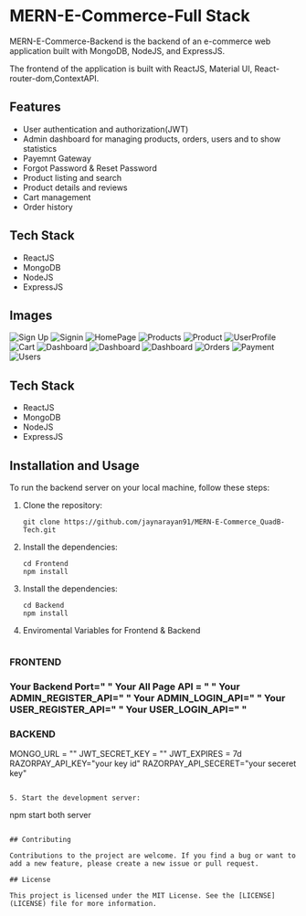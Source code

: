 
# MERN-E-Commerce-Full Stack

MERN-E-Commerce-Backend is the backend of an e-commerce web application built with MongoDB, NodeJS, and ExpressJS.

The frontend of the application is built with ReactJS, Material UI, React-router-dom,ContextAPI. 

## Features

- User authentication and authorization(JWT)
- Admin dashboard for managing products, orders, users and to show statistics
- Payemnt Gateway
- Forgot Password & Reset Password
- Product listing and search
- Product details and reviews
- Cart management
- Order history

## Tech Stack

- ReactJS
- MongoDB
- NodeJS
- ExpressJS

## Images

![Sign Up](https://res.cloudinary.com/dhmcuv07b/image/upload/v1732470885/Screenshot_2024-11-24_232330_gmhfyd.png)
![Signin](https://res.cloudinary.com/dhmcuv07b/image/upload/v1732470885/Screenshot_2024-11-24_232315_rzg5fx.png)
![HomePage](https://res.cloudinary.com/dhmcuv07b/image/upload/v1732470893/Homepage_sio9ua.png)
![Products](https://res.cloudinary.com/dxguqzge7/image/upload/v1682853695/Products_vxf8pr.png)
![Product](https://res.cloudinary.com/dxguqzge7/image/upload/v1682853694/Product_tnba6w.png)
![UserProfile](https://res.cloudinary.com/dhmcuv07b/image/upload/v1732470885/Profile_l5wwld.png)
![Cart](https://res.cloudinary.com/dxguqzge7/image/upload/v1682853693/Cart_zpzmwr.png)
![Dashboard](https://res.cloudinary.com/dxguqzge7/image/upload/v1682853694/Stat1_asehhd.png)
![Dashboard](https://res.cloudinary.com/dxguqzge7/image/upload/v1682853694/Stat2_tw25cm.png)
![Dashboard](https://res.cloudinary.com/dxguqzge7/image/upload/v1682956688/Stat3_rslfzi.png)
![Orders](https://res.cloudinary.com/dxguqzge7/image/upload/v1682956689/Orders_cyfzkp.png)
![Payment](https://res.cloudinary.com/dxguqzge7/image/upload/v1682853693/Payment_xrucd9.png)
![Users](https://res.cloudinary.com/dxguqzge7/image/upload/v1682956689/Users_nxx1cs.png)


## Tech Stack

- ReactJS
- MongoDB
- NodeJS
- ExpressJS

## Installation and Usage

To run the backend server on your local machine, follow these steps:

1. Clone the repository:

   ```
   git clone https://github.com/jaynarayan91/MERN-E-Commerce_QuadB-Tech.git
   ```

2. Install the dependencies:

   ```
   cd Frontend
   npm install
   ```

3. Install the dependencies:

   ```
   cd Backend
   npm install
   ```

4. Enviromental Variables for Frontend & Backend
   ```
<h3>FRONTEND<h3>
     Your Backend Port=" "
     Your All Page API = " "
     Your ADMIN_REGISTER_API=" "
     Your ADMIN_LOGIN_API=" "
     Your USER_REGISTER_API=" "
     Your USER_LOGIN_API=" "


<h3> BACKEND</h3>
     MONGO_URL = ""
     JWT_SECRET_KEY = ""
     JWT_EXPIRES = 7d
     RAZORPAY_API_KEY="your key id"
     RAZORPAY_API_SECERET="your seceret key"

  ```

5. Start the development server:

   ```
   npm start both server
   ```

## Contributing

Contributions to the project are welcome. If you find a bug or want to add a new feature, please create a new issue or pull request.

## License

This project is licensed under the MIT License. See the [LICENSE](LICENSE) file for more information.
